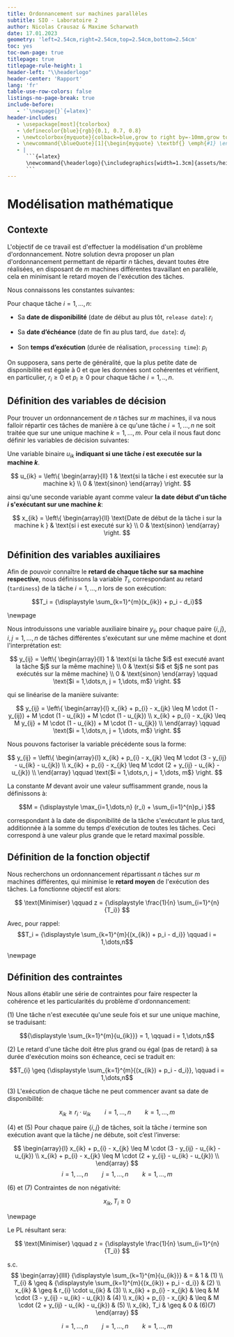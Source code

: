 ```yaml
---
title: Ordonnancement sur machines parallèles
subtitle: SIO - Laboratoire 2
author: Nicolas Crausaz & Maxime Scharwath
date: 17.01.2023
geometry: 'left=2.54cm,right=2.54cm,top=2.54cm,bottom=2.54cm'
toc: yes
toc-own-page: true
titlepage: true
titlepage-rule-height: 1
header-left: "\\headerlogo"
header-center: 'Rapport'
lang: 'fr'
table-use-row-colors: false
listings-no-page-break: true
include-before:
   - '`\newpage{}`{=latex}'
header-includes:
   - \usepackage[most]{tcolorbox}
   - \definecolor{blue}{rgb}{0.1, 0.7, 0.8}
   - \newtcolorbox{myquote}{colback=blue,grow to right by=-10mm,grow to left by=-10mm, boxrule=0pt,boxsep=0pt,breakable}
   - \newcommand{\blueQuote}[1]{\begin{myquote} \textbf{} \emph{#1} \end{myquote}}
   - |
      ```{=latex}
      \newcommand{\headerlogo}{\includegraphics[width=1.3cm]{assets/heig.png}}
      ```
---
```


# Modélisation mathématique

## Contexte

L'objectif de ce travail est d'effectuer la modélisation d'un problème d'ordonnancement.
Notre solution devra proposer un plan d'ordonnancement permettant de répartir $n$ tâches, devant toutes être réalisées, en disposant de $m$ machines différentes travaillant en parallèle, cela en minimisant le retard moyen de l'exécution des tâches.

Nous connaissons les constantes suivantes:

Pour chaque tâche $i = 1,\dots,n$:

-  Sa **date de disponibilité** (date de début au plus tôt, `release date`): $r_i$

-  Sa **date d’échéance** (date de fin au plus tard, `due date`): $d_i$

-  Son **temps d’exécution** (durée de réalisation, `processing time`): $p_i$

On supposera, sans perte de généralité, que la plus petite date de disponibilité est égale à 0 et que les données sont cohérentes et vérifient, en particulier, $r_i \geq 0$ et $p_i \geq 0$ pour chaque tâche $i = 1,..,n$.

## Définition des variables de décision

Pour trouver un ordonnancement de $n$ tâches sur $m$ machines, il va nous falloir répartir ces tâches de manière à ce qu'une tâche $i = 1,\dots,n$ ne soit traitée que sur une unique machine $k = 1,\dots,m$. Pour cela il nous faut donc définir les variables de décision suivantes:

Une variable binaire $u_{ik}$ **indiquant si une tâche $i$ est executée sur la machine $k$**.

$$
u_{ik} = \left\{
    \begin{array}{ll}
        1 & \text{si la tâche i est executée sur la machine k} \\
        0 & \text{sinon}
    \end{array}
\right.
$$

ainsi qu'une seconde variable ayant comme valeur **la date début d'un tâche $i$ s'exécutant sur une machine $k$**:

$$
x_{ik} = \left\{
    \begin{array}{ll}
        \text{Date de début de la tâche i sur la machine k } & \text{si i est executé sur k} \\
        0 & \text{sinon}
    \end{array}
\right.
$$

## Définition des variables auxiliaires

Afin de pouvoir connaître le **retard de chaque tâche sur sa machine respective**, nous définissons la variable $T_i$, correspondant au retard (`tardiness`) de la tâche $i = 1,\dots,n$ lors de son exécution:

$$T_i = {\displaystyle \sum_{k=1}^{m}(x_{ik}) + p_i - d_i}$$

\newpage

Nous introduissons une variable auxiliaire binaire $y_{ij}$, pour chaque paire $\{i,j\}$, $i, j = 1,\dots,n$ de tâches différentes s'exécutant sur une même machine et dont l'interprétation est:

$$
y_{ij} = \left\{
    \begin{array}{ll}
        1 & \text{si la tâche $i$ est executé avant la tâche $j$ sur la même machine} \\
        0 & \text{si $i$ et $j$ ne sont pas exécutés sur la même machine} \\
        0 & \text{sinon}
    \end{array}
    \qquad
    \text{$i = 1,\dots,n, j = 1,\dots, m$}
\right.
$$

qui se linéarise de la manière suivante:

$$
y_{ij} = \left\{
    \begin{array}{l}
        x_{ik} + p_{i} - x_{jk} \leq M \cdot (1 - y_{ij}) + M \cdot (1 - u_{ik}) + M \cdot (1 - u_{jk}) \\
        x_{ik} + p_{i} - x_{jk} \leq M y_{ij} + M \cdot (1 - u_{ik}) + M \cdot (1 - u_{jk}) \\
    \end{array}
    \qquad
    \text{$i = 1,\dots,n, j = 1,\dots, m$}
\right.
$$

Nous pouvons factoriser la variable précédente sous la forme:

$$
y_{ij} = \left\{
    \begin{array}{l}
        x_{ik} + p_{i} - x_{jk} \leq M \cdot (3 - y_{ij}  - u_{ik} - u_{jk}) \\
        x_{ik} + p_{i} - x_{jk} \leq M \cdot (2 + y_{ij}  - u_{ik} - u_{jk}) \\
    \end{array}
    \qquad
    \text{$i = 1,\dots,n, j = 1,\dots, m$}
\right.
$$

La constante $M$ devant avoir une valeur suffisamment grande, nous la définissons à:

$$M = {\displaystyle \max_{i=1,\dots,n} (r_i) + \sum_{i=1}^{n}p_i }$$

correspondant à la date de disponibilité de la tâche s'exécutant le plus tard, additionnée à la somme du temps d'exécution de toutes les tâches. Ceci correspond à une valeur plus grande que le retard maximal possible.

## Définition de la fonction objectif

Nous recherchons un ordonnancement répartissant $n$ tâches sur $m$ machines différentes, qui minimise le **retard moyen** de l'exécution des tâches. La fonctionne objectif est alors:

$$ \text{Minimiser} \qquad z = {\displaystyle \frac{1}{n} \sum_{i=1}^{n}{T_i}} $$

Avec, pour rappel: 
$$T_i = {\displaystyle \sum_{k=1}^{m}{(x_{ik}) + p_i - d_i}} \qquad i = 1,\dots,n$$

\newpage

## Définition des contraintes

Nous allons établir une série de contraintes pour faire respecter la cohérence et les particularités du problème d'ordonnancement:

(1) Une tâche n'est executée qu'une seule fois et sur une unique machine, se traduisant:

$${\displaystyle \sum_{k=1}^{m}{u_{ik}}} = 1, \qquad i = 1,\dots,n$$

(2) Le retard d'une tâche doit être plus grand ou égal (pas de retard) à sa durée d'exécution moins son écheance, ceci se traduit en:

$$T_{i} \geq {\displaystyle \sum_{k=1}^{m}{(x_{ik}) + p_i - d_i}}, \qquad i = 1,\dots,n$$

(3) L'exécution de chaque tâche ne peut commencer avant sa date de disponibilité:

$$ x_{ik} \geq r_{i} \cdot u_{ik} \qquad i=1,\dots,n \qquad k=1,\dots,m $$

(4) et (5) Pour chaque paire $\left\{i, j\right\}$ de tâches, soit la tâche $i$ termine son exécution avant que la tâche $j$ ne débute, soit c’est l’inverse:

$$
    \begin{array}{l}
        x_{ik} + p_{i} - x_{jk} \leq M \cdot (3 - y_{ij}  - u_{ik} - u_{jk}) \\
        x_{ik} + p_{i} - x_{jk} \leq M \cdot (2 + y_{ij}  - u_{ik} - u_{jk}) \\
    \end{array}
$$
$$
    \text{$i=1,\dots,n \qquad j=1,\dots,n \qquad k=1,\dots,m$}
$$

(6) et (7) Contraintes de non négativité:

$$ x_{ik}, T_i \geq 0 $$

\newpage

Le PL résultant sera:

$$ \text{Minimiser} \qquad z = {\displaystyle \frac{1}{n} \sum_{i=1}^{n}{T_i}} $$

s.c.
$$
\begin{array}{llll}
    {\displaystyle \sum_{k=1}^{m}{u_{ik}}} & = & 1 & (1) \\
    T_{i} & \geq & {\displaystyle \sum_{k=1}^{m}{(x_{ik}) + p_i - d_i}} & (2) \\
    x_{ik} & \geq & r_{i} \cdot u_{ik} & (3) \\
    x_{ik} + p_{i} - x_{jk} & \leq & M \cdot (3 - y_{ij} - u_{ik} - u_{jk}) & (4) \\
    x_{ik} + p_{i} - x_{jk} & \leq & M \cdot (2 + y_{ij} - u_{ik} - u_{jk}) & (5) \\
    x_{ik}, T_i & \geq & 0 & (6)(7)
\end{array}
$$

$$i=1,\dots,n \qquad j=1,\dots,n \qquad k=1,\dots,m$$
